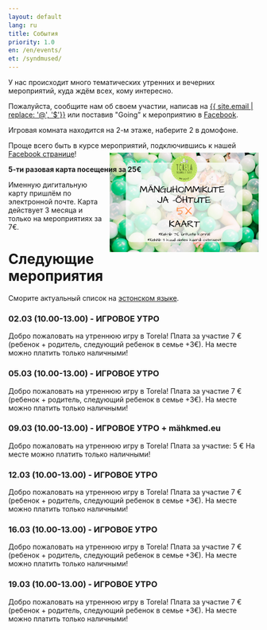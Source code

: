 ```yaml
---
layout: default
lang: ru
title: События
priority: 1.0
en: /en/events/
et: /syndmused/
---
```

У нас происходит много тематических утренних и вечерних мероприятий, куда ждём всех, кому интересно.

Пожалуйста, сообщите нам об своем участии, 
написав на [{{ site.email | replace: '@', '$'}}](mailto) или поставив "Going" к мероприятию в [Facebook](https://www.facebook.com/pg/Torelamangutuba/events/).

Игровая комната находится на 2-м этаже, наберите 2 в домофоне.

Проще всего быть в курсе мероприятий, подключившись к нашей [Facebook странице](https://www.facebook.com/pg/Torelamangutuba/events/)!

**5-ти разовая карта посещения за 25€**

<img alt="5x card" src="../../syndmused/5x-kaart.png" height="200" style="float: right; margin-top: -4em; margin-left: 1em">

Именную дигитальную карту пришлём по электронной почте. Карта действует 3 месяца и только на мероприятиях за 7€.

# Следующие мероприятия

Сморите актуальный список на [эстонском языке](/syndmused/).

### 02.03 (10.00-13.00) - ИГРОВОЕ УТРО

Добро пожаловать на утреннюю игру в Torela!
Плата за участие 7 € (ребенок + родитель, следующий ребенок в семье +3€).
На месте можно платить только наличными!


### 05.03 (10.00-13.00) - ИГРОВОЕ УТРО

Добро пожаловать на утреннюю игру в Torela!
Плата за участие 7 € (ребенок + родитель, следующий ребенок в семье +3€).
На месте можно платить только наличными!


### 09.03 (10.00-13.00) - ИГРОВОЕ УТРО + mähkmed.eu

Добро пожаловать на утреннюю игру в Torela!
Плата за участие: 5 €
На месте можно платить только наличными!


### 12.03 (10.00-13.00) - ИГРОВОЕ УТРО

Добро пожаловать на утреннюю игру в Torela!
Плата за участие 7 € (ребенок + родитель, следующий ребенок в семье +3€).
На месте можно платить только наличными!


### 16.03 (10.00-13.00) - ИГРОВОЕ УТРО

Добро пожаловать на утреннюю игру в Torela!
Плата за участие 7 € (ребенок + родитель, следующий ребенок в семье +3€).
На месте можно платить только наличными!


### 19.03 (10.00-13.00) - ИГРОВОЕ УТРО

Добро пожаловать на утреннюю игру в Torela!
Плата за участие 7 € (ребенок + родитель, следующий ребенок в семье +3€).
На месте можно платить только наличными!
